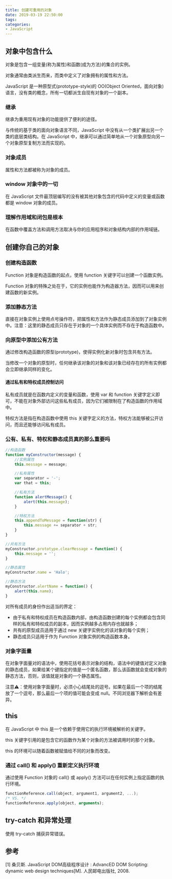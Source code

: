 ```yaml
---
title: 创建可重用的对象
date: 2019-03-19 22:50:00
tags:
categories:
- JavaScript
---
```


## 对象中包含什么
对象是包含一组变量(称为属性)和函数(成为方法)的集合的实例。

对象通常由类派生而来，而类中定义了对象拥有的属性和方法。

JavaScript 是一种原型式(prototype-style)的 OO(Object Oriented，面向对象)语言，没有类的概念，所有一切都派生自现有对象的一个副本。

### 继承
继承为重用现有对象的功能提供了便利的途径。

与传统的基于类的面向对象语言不同，JavaScript 中没有从一个类扩展出另一个类的底层类结构。在 JavaScript 中，继承可以通过简单地从一个对象原型向另一个对象原型复制方法而实现的。

### 对象成员
属性和方法都被称为对象的成员。

### window 对象中的一切
在 JavaScript 文件最顶层编写的没有被其他对象包含的代码中定义的变量或函数都是 window 对象的成员。

### 理解作用域和闭包是根本
在函数中覆盖方法和调用方法取决与你的应用程序和对象结构内部的作用域链。


## 创建你自己的对象
### 创建构造函数
Function 对象是构造函数的起点，使用 function 关键字可以创建一个函数实例。

Function 对象的特殊之处在于，它的实例也能作为构造器方法，因而可以用来创建函数的新实例。

### 添加静态方法
直接在对象实例上使用点号操作符，把属性和方法作为静态成员添加到了对象实例中。注意：这里的静态成员只存在于对象的一个具体实例而不存在于构造函数中。

### 向原型中添加公有方法
通过修改构造函数的原型(prototype)，使得实例化新对象时包含共有方法。

当修改一个对象的原型时，任何继承该对象的对象和该对象已经存在的所有实例都会立即继承同样的变化。

#### 通过私有和特权成员控制访问
私有成员就是在函数内定义的变量和函数，使用 var 和 function 关键字定义即可，不能在对象外部访问这些私有成员，因为它们被限制在了构造函数的作用域中。

特权方法是指在构造函数中使用 this 关键字定义的方法，特权方法能够被公开访问，而且还能够访问私有成员。

### 公有、私有、特权和静态成员真的那么重要吗

```javascript
//构造函数
function myConstructor(message) {
    //实例属性
    this.message = message;

    //私有属性
    var separator = '-';
    var that = this;

    //私有方法
    function alertMessage() {
        alert(this.message);
    }

    //特权方法
    this.appendToMessage = function(str) {
        this.message += separator + str;
    }
}

//共有方法
myConstructor.prototype.clearMessage = function() {
    this.message = '';
}

//静态属性
myConstructor.name = 'Halo';

//静态方法
myConstructor.alertName = function() {
    alert(this.name);
}
```
对所有成员的身份作出适当的界定：
- 由于私有和特权成员在构造函数内部，由构造函数创建的每个实例都会包含同样的私有和特权成员的副本，因而实例越多占用内存也就越多；
- 共有的原型成员适用于通过 new 关键字实例化的该对象的每个实例；
- 静态成员只适用于作为 Function 对象实例的构造函数本身。

### 对象字面量
在对象字面量对的语法中，使用花括号表示对象的结构，语法中的键值对定义对象的静态成员，如果给某个键指定的值是一个匿名函数，那么该函数就会变成对象的静态方法，否则，该值就是对象的一个静态属性。

注意⚠️：使用对象字面量时，必须小心结尾处的逗号。如果在最后一个项的结尾放了一个逗号，那么最后一个项的值可能会变成 null。不同浏览器下解析会有差异。

## this
在 JavaScript 中 this 是一个依赖于使用它的执行环境被解析的关键字。

this 关键字引用的是包含它的函数作为某个对象的方法被调用时的那个对象。

this 的环境可以随着函数被赋值给不同的对象而改变。

### 通过 call() 和 apply() 重新定义执行环境
通过使用 Function 对象的 call() 或 apply() 方法可以在任何实例上指定函数的执行环境。

```javascript
functionReference.call(object, argument1, argument2, ...);
/* VS. */
functionReference.apply(object, arguments);
```

## try-catch 和异常处理
使用 try-catch 捕获异常错误。




## 参考
[1] 桑贝斯. JavaScript DOM高级程序设计 : AdvancED DOM Scripting: dynamic web design techniques[M]. 人民邮电出版社, 2008.